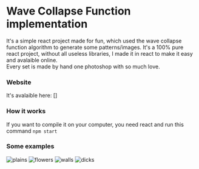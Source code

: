 # Wave Collapse Function implementation 
It's a simple react project made for fun, which used the wave collapse function algorithm to generate some patterns/images. It's a 100% pure react project, without all useless libraries, I made it in react to make it easy and avalaible online.\
Every set is made by hand one photoshop with so much love.
### Website
It's avalaible here: []
### How it works
If you want to compile it on your computer, you need react and run this command `npm start`
### Some examples
![plains](https://cdn.discordapp.com/attachments/718214061283737712/984493343406956574/plains.JPG)
![flowers](https://cdn.discordapp.com/attachments/718214061283737712/984493343155294238/flowers.JPG)
![walls](https://cdn.discordapp.com/attachments/718214061283737712/984493343641845800/walls.JPG)
![dicks](https://cdn.discordapp.com/attachments/718214061283737712/984493342945574962/diks.JPG)